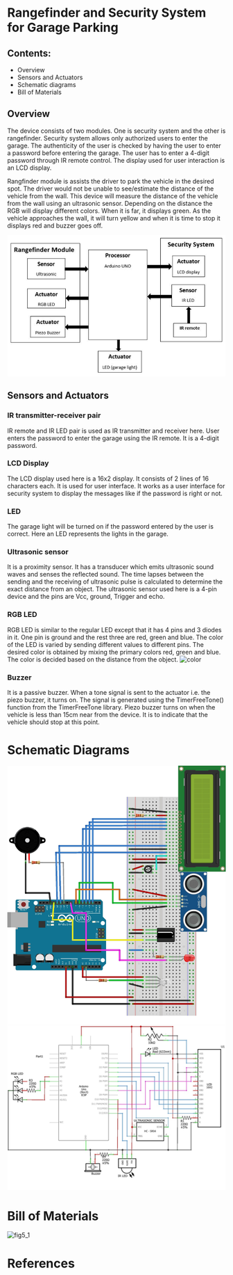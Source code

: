 # Rangefinder and Security System for Garage Parking
## Contents:
- Overview
- Sensors and Actuators
- Schematic diagrams
- Bill of Materials

## Overview
The device consists of two modules. One is security system and the other is rangefinder. Security system allows only authorized users to enter the garage. The authenticity of the user is checked by having the user to enter a password before entering the garage. The user has to enter a 4-digit password through IR remote control. The display used for user interaction is an LCD display.

Rangfinder module is assists the driver to park the vehicle in the desired spot. The driver would not be unable to see/estimate the distance of the vehicle from the wall. This device will measure the distance of the vehicle from the wall using an ultrasonic sensor. Depending on the distance the RGB will display different colors. When it is far, it displays green. As the vehicle approaches the wall, it will turn yellow and when it is time to stop it displays red and buzzer goes off. 

![alt text](https://raw.githubusercontent.com/anujagannath24/Rangefinder_and_Security_System_for_Garage_Parking/master/schematics/block_diagram.jpg)

## Sensors and Actuators
### IR transmitter-receiver pair
IR remote and IR LED pair is used as IR transmitter and receiver here. User enters the password to enter the garage using the IR remote. It is a 4-digit password.
### LCD Display
The LCD display used here is a 16x2 display. It consists of 2 lines of 16 characters each. It is used for user interface. It works as a user interface for security system to display the messages like if the password is right or not.
### LED
The garage light will be turned on if the password entered by the user is correct. Here an LED represents the lights in the garage.

### Ultrasonic sensor
It is a proximity sensor. It has a transducer which emits ultrasonic sound waves and senses the reflected sound. The time lapses between the sending and the receiving of ultrasonic pulse is calculated to determine the exact distance from an object. 
The ultrasonic sensor used here is a 4-pin device and the pins are Vcc, ground, Trigger and echo.
### RGB LED
RGB LED is similar to the regular LED except that it has 4 pins and 3 diodes in it. One pin is ground and the rest three are red, green and blue. The color of the LED is varied by sending different values to different pins. The desired color is obtained by mixing the primary colors red, green and blue. The color is decided based on the distance from the object.
![color](https://user-images.githubusercontent.com/44581838/56327528-f00d2680-6137-11e9-8a28-d852463e0687.jpg)
### Buzzer
It is a passive buzzer. When a tone signal is sent to the actuator i.e. the piezo buzzer, it turns on. The signal is generated using the TimerFreeTone() function from the TimerFreeTone library.
Piezo buzzer turns on when the vehicle is less than 15cm near from the device. It is to indicate that the vehicle should stop at this point.

# Schematic Diagrams

<img src="https://raw.githubusercontent.com/anujagannath24/Rangefinder_and_Security_System_for_Garage_Parking/master/schematics/fig1.jpg" width="600">

<img src="https://raw.githubusercontent.com/anujagannath24/Rangefinder_and_Security_System_for_Garage_Parking/master/schematics/fig2.jpg" width="600">

# Bill of Materials
![fig5_1](https://user-images.githubusercontent.com/44581838/56328215-07014800-613b-11e9-8186-ff6a14b8a2d3.jpg)

# References
